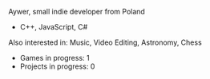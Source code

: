 Aywer, small indie developer from Poland
- C++, JavaScript, C#

Also interested in: Music, Video Editing, Astronomy, Chess

- Games in progress: 1
- Projects in progress: 0
